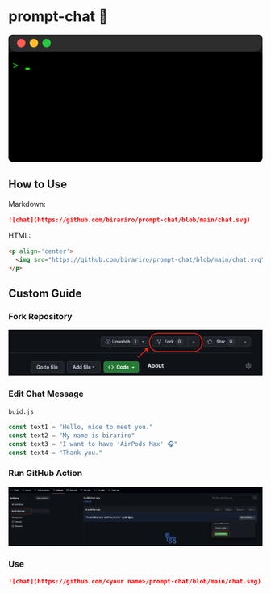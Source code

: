 # prompt-chat 💬

<p align='center'>
  <img src="https://github.com/birariro/prompt-chat/blob/main/sample.svg"/>
</p>

## How to Use
Markdown:
```markdown
![chat](https://github.com/birariro/prompt-chat/blob/main/chat.svg)
```
HTML:
```html
<p align='center'>
  <img src="https://github.com/birariro/prompt-chat/blob/main/chat.svg"/>
</p>
```

## Custom Guide

### Fork Repository

<p align="center">
    <img src="https://github.com/birariro/prompt-chat/blob/main/img/fork.png"/>
</p>

### Edit Chat Message
```buid.js```
``` javascript
const text1 = "Hello, nice to meet you."
const text2 = "My name is birariro"
const text3 = "I want to have 'AirPods Max' 🎧"
const text4 = "Thank you."
```

### Run GitHub Action

<p align="center">
    <img src="https://github.com/birariro/prompt-chat/blob/main/img/run.png"/>
</p>


### Use

```markdown
![chat](https://github.com/<your name>/prompt-chat/blob/main/chat.svg)
```

